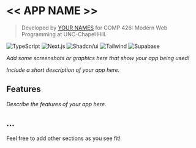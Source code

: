 # << APP NAME >>

> Developed by [YOUR NAMES]() for COMP 426: Modern Web Programming at UNC-Chapel Hill.


![TypeScript](https://img.shields.io/badge/-TypeScript-05122A?style=flat&logo=typescript)
![Next.js](https://img.shields.io/badge/-Next.js-05122A?style=flat&logo=nextdotjs)
![Shadcn/ui](https://img.shields.io/badge/-Shadcn_UI-05122A?style=flat&logo=shadcnui)
![Tailwind](https://img.shields.io/badge/-Tailwind-05122A?style=flat&logo=tailwindcss)
![Supabase](https://img.shields.io/badge/-Supabase-05122A?style=flat&logo=supabase)

*Add some screenshots or graphics here that show your app being used!*

*Include a short description of your app here.*

## Features

*Describe the features of your app here.*

## ...

Feel free to add other sections as you see fit!
